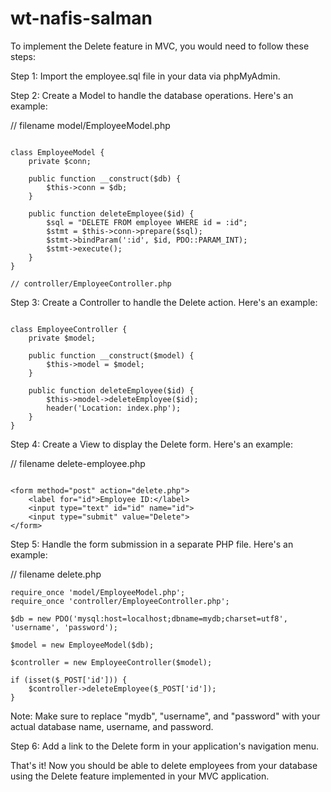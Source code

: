 # wt-nafis-salman

To implement the Delete feature in MVC, you would need to follow these steps:

Step 1: Import the employee.sql file in your data via phpMyAdmin.

Step 2: Create a Model to handle the database operations. Here's an example:

// filename model/EmployeeModel.php

```

class EmployeeModel {
    private $conn;

    public function __construct($db) {
        $this->conn = $db;
    }

    public function deleteEmployee($id) {
        $sql = "DELETE FROM employee WHERE id = :id";
        $stmt = $this->conn->prepare($sql);
        $stmt->bindParam(':id', $id, PDO::PARAM_INT);
        $stmt->execute();
    }
}

// controller/EmployeeController.php

```

Step 3: Create a Controller to handle the Delete action. Here's an example:

```

class EmployeeController {
    private $model;

    public function __construct($model) {
        $this->model = $model;
    }

    public function deleteEmployee($id) {
        $this->model->deleteEmployee($id);
        header('Location: index.php');
    }
}
```
Step 4: Create a View to display the Delete form. Here's an example:

// filename delete-employee.php

```

<form method="post" action="delete.php">
    <label for="id">Employee ID:</label>
    <input type="text" id="id" name="id">
    <input type="submit" value="Delete">
</form>
```
Step 5: Handle the form submission in a separate PHP file. Here's an example:

// filename delete.php

```
require_once 'model/EmployeeModel.php';
require_once 'controller/EmployeeController.php';

$db = new PDO('mysql:host=localhost;dbname=mydb;charset=utf8', 'username', 'password');

$model = new EmployeeModel($db);

$controller = new EmployeeController($model);

if (isset($_POST['id'])) {
    $controller->deleteEmployee($_POST['id']);
}
```

Note: Make sure to replace "mydb", "username", and "password" with your actual database name, username, and password.

Step 6: Add a link to the Delete form in your application's navigation menu.

That's it! Now you should be able to delete employees from your database using the Delete feature implemented in your MVC application.
